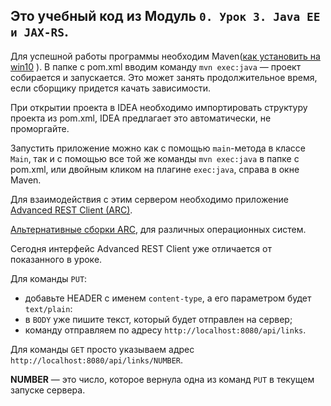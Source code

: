 ## Это учебный код из Модуль `0. Урок 3. Java EE и JAX-RS`. ##

Для успешной работы программы необходим
Maven([как установить на win10](https://www.youtube.com/watch?v=HaCyw2PlQAQ&list=PLsQAG1V_t58DB5mSct0PGrq4u7biH2BuP) ).
 В папке с pom.xml вводим команду `mvn exec:java` — проект собирается и запускается. 
 Это может занять продолжительное время, если сборщику придется качать зависимости.


При открытии проекта в IDEA необходимо импортировать структуру проекта из pom.xml, IDEA
предлагает это автоматически, не проморгайте.

Запустить приложение можно как с помощью `main`-метода в классе `Main`, так и с помощью все той же
команды `mvn exec:java` в папке с pom.xml, или двойным кликом на плагине `exec:java`, справа 
в окне Maven.

Для взаимодействия с этим сервером необходимо приложение
[Advanced REST Client (ARC)](https://install.advancedrestclient.com/#/install).

[Альтернативные сборки ARC](https://github.com/advanced-rest-client/arc-electron/releases),
для различных операционных систем.

Сегодня интерфейс Advanced REST Client уже отличается от показанного в уроке. 

Для команды `PUT`: 
- добавьте HEADER с именем `content-type`, а его параметром будет `text/plain`:
- в `BODY` уже пишите текст, который будет отправлен на сервер;
- команду отправляем по адресу `http://localhost:8080/api/links`.

Для команды `GET` просто указываем адрес `http://localhost:8080/api/links/NUMBER`.

**NUMBER** — это число, которое вернула одна из команд `PUT` в текущем запуске сервера.

